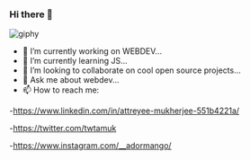                                                         
                                                       
### Hi there 👋


![giphy](https://user-images.githubusercontent.com/86184935/138293085-82906978-5dde-428c-915e-7111476498a8.gif)




- 🔭 I’m currently working on WEBDEV...                                                                   
- 🌱 I’m currently learning JS...
- 👯 I’m looking to collaborate on cool open source projects...
- 💬 Ask me about webdev...
- 📫 How to reach me: 

-https://www.linkedin.com/in/attreyee-mukherjee-551b4221a/

-https://twitter.com/twtamuk

-https://www.instagram.com/__adormango/
                      

